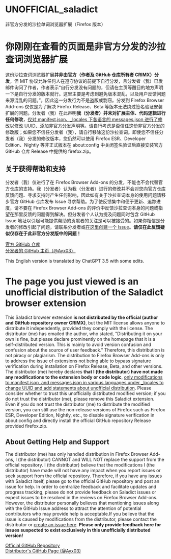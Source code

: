# UNOFFICIAL_saladict
非官方分发的沙拉单词浏览器扩展（Firefox 版本）

你刚刚在查看的页面是非官方分发的沙拉查词浏览器扩展
=========================

这份沙拉查词浏览器扩展**并非由官方（作者及 GitHub 仓库所有者 CRIMX）分发**，但 MIT 协议允许任何人在遵守协议的前提下自行分发，且分发者（我）已发邮件询问了作者，作者表示“自行分发没有问题的，但请在主页等醒目的地方声明一下是自行分发的版本就行。这里主要是考虑到避免版本混乱，以及用户反馈问题来源混乱的问题。”。因此这一分发行为不是盗版或剽窃。分发到 Firefox Browser Add-ons 仅仅是为了解决 Firefox Release、Beta 等版本无法绕过签名验证安装扩展的问题。分发者（我）在此声明**我（分发者）并未对扩展主体、代码逻辑进行任何修改**，[仅对 manifest.json、\_locales 下各语言的 messages.json 进行了修改以修改 UUID、添加非官方分发声明等](https://github.com/Ayx03/UNOFFICIAL_saladict/commit/486b0599b865ad8005706e9e5126d4bcf5f78aa9)。请自行考虑是否信任这份非官方分发的修改版；如果您不信任分发者（我），请自行移除这份沙拉查词。即使您不信任分发者（我）分发的修改版本，您仍然可以使用 Firefox ESR、Developer Edition、Nightly 等非正式版本在 about:config 中关闭签名验证后直接安装官方 GitHub 仓库 Release 中提供的 firefox.zip。

关于获得帮助和支持
---------

分发者（我）仅进行了在 Firefox Browser Add-ons 的分发，不能也不会代替官方仓库的支持。我（分发者）认为我（分发者）进行的修改并不会对您向官方仓库反馈问题、寻求支持时产生任何影响，因此如有关于沙拉查词本身的使用问题请移步官方 GitHub 仓库发布 Issue 寻求帮助。为了使反馈集中和便于更新、追踪进度，请不要在 Firefox Browser Add-ons 的评价中反馈沙拉查词本身的问题或指望在那里反馈的问题得到解决。但分发者个人认为提及问题同时包含 GitHub Issue 地址以引起可能提供帮助的贡献者的关注是可以被接受的。如果你相信是分发者的修改引起了问题，请联系分发者或[在这里创建一个 Issue](https://github.com/Ayx03/UNOFFICIAL_saladict/issues)。**请仅在此反馈疑似仅存在于此非官方分发版中的问题！**

[官方 GitHub 仓库](https://github.com/crimx/ext-saladict)  
[分发者的 GitHub 主页（@Ayx03）](https://github.com/Ayx03)

This English version is translated by ChatGPT 3.5 with some edits.

The page you just viewed is an unofficial distribution of the Saladict browser extension
========================================================================================

This Saladict browser extension **is not distributed by the official (author and GitHub repository owner CRIMX)**, but the MIT license allows anyone to distribute it independently, provided they comply with the license. The distributor (me) has emailed the author, who stated, "Distributing it on your own is fine, but please declare prominently on the homepage that it is a self-distributed version. This is mainly to avoid version confusion and confusion about the source of user feedback." Therefore, this distribution is not piracy or plagiarism. The distribution to Firefox Browser Add-ons is only to address the issue of extensions not being able to bypass signature verification during installation on Firefox Release, Beta, and other versions. The distributor (me) hereby declares **that I (the distributor) have not made any modifications to the extension body or code logic**, [only modifications to manifest.json, and messages.json in various languages under \_locales to change UUID and add statements about unofficial distribution](https://github.com/Ayx03/UNOFFICIAL_saladict/commit/486b0599b865ad8005706e9e5126d4bcf5f78aa9). Please consider whether to trust this unofficially distributed modified version; if you do not trust the distributor (me), please remove this Saladict extension. Even if you do not trust the distributor (me) to distribute the modified version, you can still use the non-release versions of Firefox such as Firefox ESR, Developer Edition, Nightly, etc., to disable signature verification in about:config and directly install the official GitHub repository Release provided firefox.zip.

About Getting Help and Support
------------------------------

The distributor (me) has only handled distribution in Firefox Browser Add-ons, I (the distributor) CANNOT and WILL NOT replace the support from the official repository. I (the distributor) believe that the modifications I (the distributor) have made will not have any impact when you report issues or seek support from the official repository. Therefore, if you have any issues with Saladict itself, please go to the official GitHub repository and post an issue for help. In order to centralize feedback and facilitate updates and progress tracking, please do not provide feedback on Saladict issues or expect issues to be resolved in the reviews on Firefox Browser Add-ons. However, the distributor personally believes that mentioning issues along with the GitHub Issue address to attract the attention of potential contributors who may provide help is acceptable.If you believe that the issue is caused by modifications from the distributor, please contact the distributor or [create an issue here](https://github.com/Ayx03/UNOFFICIAL_saladict/issues). **Please only provide feedback here for issues suspected to exist exclusively in this unofficially distributed version!**

[Official GitHub Repository](https://github.com/crimx/ext-saladict)  
[Distributor's GitHub Page (@Ayx03)](https://github.com/Ayx03)
